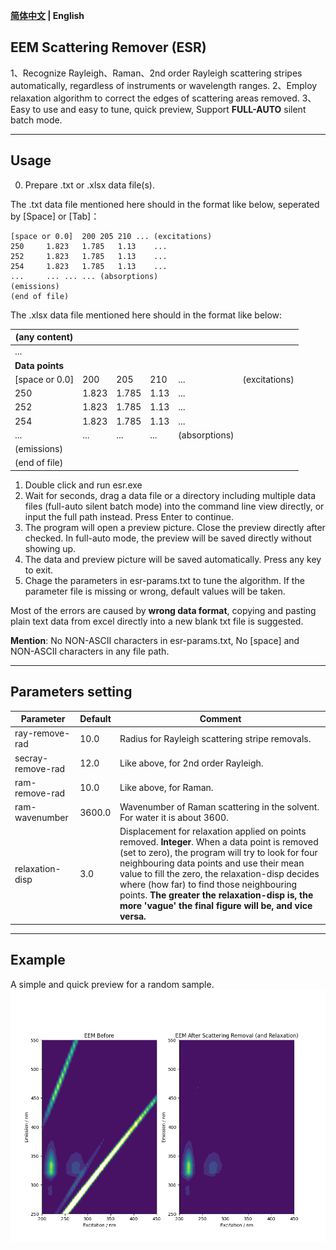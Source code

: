 **[简体中文](https://github.com/tgraphite/EEM-SCattering-Remover/README.md) | English**

## EEM Scattering Remover (ESR) 

1、Recognize Rayleigh、Raman、2nd order Rayleigh scattering stripes automatically, regardless of instruments or wavelength ranges.
2、Employ relaxation algorithm to correct the edges of scattering areas removed.
3、Easy to use and easy to tune, quick preview, Support **FULL-AUTO** silent batch mode.


----


## Usage
0) Prepare .txt or .xlsx data file(s).   

The .txt data file mentioned here should in the format like below, seperated by [Space] or [Tab]：  

    [space or 0.0]	200	205	210	... (excitations)
    250		1.823	1.785	1.13	...
    252		1.823	1.785	1.13	...
    254		1.823	1.785	1.13	...	
    ...		...	...	...	(absorptions)
    (emissions)
    (end of file)

The .xlsx data file mentioned here should in the format like below:

| (any content) | | | | | | 
| ---- | ---- | ---- | ---- | --- | --- |
| ... | |
| **Data points** | |
| [space or 0.0] | 200 | 205 | 210 | ... | (excitations) |
| 250 | 1.823 | 1.785 | 1.13 | ... | 
| 252 | 1.823 | 1.785 | 1.13 | ... | 
| 254 | 1.823 | 1.785 | 1.13 | ... | 
| ... | ... | ... | ... | (absorptions)
| (emissions)
| (end of file)

1) Double click and run esr.exe  
2) Wait for seconds, drag a data file or a directory including multiple data files (full-auto silent batch mode) into the command line view directly, or input the full path instead. Press Enter to continue.   
3) The program will open a preview picture. Close the preview directly after checked. In full-auto mode, the preview will be saved directly without showing up.
4) The data and preview picture will be saved automatically. Press any key to exit.  
5) Chage the parameters in esr-params.txt to tune the algorithm. If the parameter file is missing or wrong, default values will be taken.  

Most of the errors are caused by **wrong data format**, copying and pasting plain text data from excel directly into a new blank txt file is suggested.   

**Mention**: No NON-ASCII characters in esr-params.txt, No [space] and NON-ASCII characters in any file path.


----

## Parameters setting

  
|  Parameter  |  Default  |  Comment |
| ---- | ---- | ---- |
| ray-remove-rad | 10.0 | Radius for Rayleigh scattering stripe removals.
| secray-remove-rad | 12.0 | Like above, for 2nd order Rayleigh.
| ram-remove-rad | 10.0 | Like above, for Raman.
| ram-wavenumber | 3600.0 | Wavenumber of Raman scattering in the solvent. For water it is about 3600.
| relaxation-disp | 3.0 |  Displacement for relaxation applied on points removed. **Integer**. When a data point is removed (set to zero), the program will try to look for four neighbouring data points and use their mean value to fill the zero, the relaxation-disp decides where (how far) to find those neighbouring points. **The greater the relaxation-disp is, the more 'vague' the final figure will be, and vice versa.**

----

## Example
A simple and quick preview for a random sample.
![](./example.png)